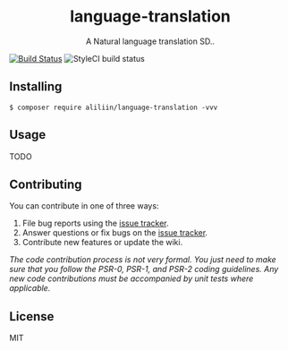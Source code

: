 <h1 align="center"> language-translation </h1>

<p align="center"> A Natural language translation SD..</p>

[![Build Status](https://travis-ci.com/aliliin/language-translation.svg?branch=master)](https://travis-ci.com/aliliin/language-translation)
![StyleCI build status](https://github.styleci.io/repos/266182741/shield)


## Installing

```shell
$ composer require aliliin/language-translation -vvv
```

## Usage

TODO

## Contributing

You can contribute in one of three ways:

1. File bug reports using the [issue tracker](https://github.com/aliliin/language-translation/issues).
2. Answer questions or fix bugs on the [issue tracker](https://github.com/aliliin/language-translation/issues).
3. Contribute new features or update the wiki.

_The code contribution process is not very formal. You just need to make sure that you follow the PSR-0, PSR-1, and PSR-2 coding guidelines. Any new code contributions must be accompanied by unit tests where applicable._

## License

MIT